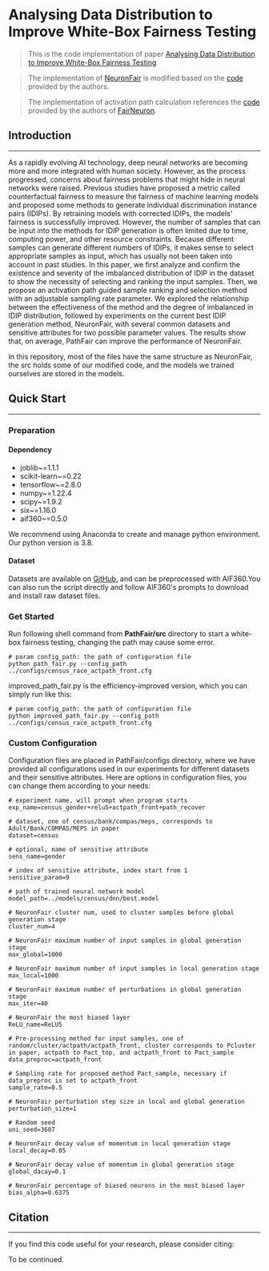 # Analysing Data Distribution to Improve White-Box Fairness Testing

> This is the code implementation of
> paper [Analysing Data Distribution to Improve White-Box Fairness Testing]()

> The implementation of [NeuronFair](https://dl.acm.org/doi/abs/10.1145/3510003.3510123) is modified based on
> the [code](https://github.com/haibinzheng/NeuronFair) provided by the authors.

> The implementation of activation path calculation references the [code](https://github.com/Antimony5292/FairNeuron)
> provided by the authors of [FairNeuron](https://dl.acm.org/doi/abs/10.1145/3510003.3510087).

## Introduction

***

As a rapidly evolving AI technology, deep neural networks are becoming more and more integrated with human society. However, as the process progressed, concerns about fairness problems that might hide in neural networks were raised. Previous studies have proposed a metric called counterfactual fairness to measure the fairness of machine learning models and proposed some methods to generate individual discrimination instance pairs (IDIPs). By retraining models with corrected IDIPs, the models' fairness is successfully improved. However, the number of samples that can be input into the methods for IDIP generation is often limited due to time, computing power, and other resource constraints. Because different samples can generate different numbers of IDIPs, it makes sense to select appropriate samples as input, which has usually not been taken into account in past studies. In this paper, we first analyze and confirm the existence and severity of the imbalanced distribution of IDIP in the dataset to show the necessity of selecting and ranking the input samples. Then, we propose an activation path guided sample ranking and selection method with an adjustable sampling rate parameter. We explored the relationship between the effectiveness of the method and the degree of imbalanced in IDIP distribution, followed by experiments on the current best IDIP generation method, NeuronFair, with several common datasets and sensitive attributes for two possible parameter values. The results show that, on average, PathFair can improve the performance of NeuronFair.

In this repository, most of the files have the same structure as NeuronFair, the src holds some of our modified code, and the models we trained ourselves are stored in the models.

## Quick Start

***

### Preparation

#### Dependency

* joblib~=1.1.1
* scikit-learn~=0.22
* tensorflow~=2.8.0
* numpy~=1.22.4
* scipy~=1.9.2
* six~=1.16.0
* aif360~=0.5.0

We recommend using Anaconda to create and manage python environment. Our python version is 3.8.

#### Dataset

Datasets are available on [GitHub](https://github.com/Trusted-AI/AIF360/tree/master/aif360/data), and can be
preprocessed with AIF360.You can also run the script directly and follow AIF360's prompts to download and install raw
dataset files.

### Get Started

Run following shell command from **PathFair/src** directory to start a white-box fairness testing, changing the path may
cause some error.

```shell
# param config_path: the path of configuration file
python path_fair.py --config_path ../configs/census_race_actpath_front.cfg
```

improved_path_fair.py is the efficiency-improved version, which you can simply run like this:

```shell
# param config_path: the path of configuration file
python improved_path_fair.py --config_path ../configs/census_race_actpath_front.cfg
```

### Custom Configuration

Configuration files are placed in PathFair/configs directory, where we have provided all configurations used in our
experiments for different datasets and their sensitive attributes. Here are options in configuration files, you can
change them according to your needs:

```shell
# experiment name, will prompt when program starts
exp_name=census_gender+relu5+actpath_front+path_recover

# dataset, one of census/bank/compas/meps, corresponds to Adult/Bank/COMPAS/MEPS in paper
dataset=census

# optional, name of sensitive attribute
sens_name=gender

# index of sensitive attribute, index start from 1
sensitive_param=9

# path of trained neural network model
model_path=../models/census/dnn/best.model

# NeuronFair cluster num, used to cluster samples before global generation stage
cluster_num=4

# NeuronFair maximum number of input samples in global generation stage
max_global=1000

# NeuronFair maximum number of input samples in local generation stage
max_local=1000

# NeuronFair maximum number of perturbations in global generation stage
max_iter=40

# NeuronFair the most biased layer
ReLU_name=ReLU5

# Pre-processing method for input samples, one of random/cluster/actpath/actpath_front, cluster corresponds to Pcluster in paper, actpath to Pact_top, and actpath_front to Pact_sample
data_preproc=actpath_front

# Sampling rate for proposed method Pact_sample, necessary if data_preproc is set to actpath_front 
sample_rate=0.5

# NeuronFair perturbation step size in local and global generation
perturbation_size=1

# Random seed
uni_seed=3607

# NeuronFair decay value of momentum in local generation stage
local_decay=0.05

# NeuronFair decay value of momentum in global generation stage
global_dacay=0.1

# NeuronFair percentage of biased neurons in the most biased layer
bias_alpha=0.6375
```

## Citation

***

If you find this code useful for your research, please consider citing:

To be continued.